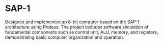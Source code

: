 # SAP-1
Designed and implemented an 8-bit computer based on the SAP-1 architecture using Proteus. The project includes software simulation of fundamental components such as control unit, ALU, memory, and registers, demonstrating basic computer organization and operation.

